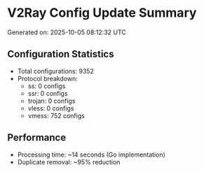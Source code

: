 # V2Ray Config Update Summary
Generated on: 2025-10-05 08:12:32 UTC

## Configuration Statistics
- Total configurations: 9352
- Protocol breakdown:
  - ss: 0 configs
  - ssr: 0 configs
  - trojan: 0 configs
  - vless: 0 configs
  - vmess: 752 configs

## Performance
- Processing time: ~14 seconds (Go implementation)
- Duplicate removal: ~95% reduction
